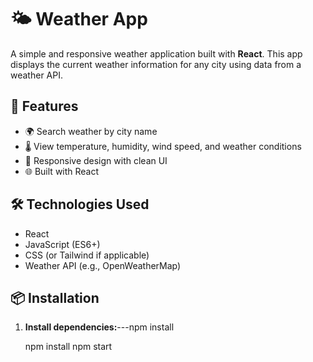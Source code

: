 
# 🌤️ Weather App

A simple and responsive weather application built with **React**. This app displays the current weather information for any city using data from a weather API.



## 🚀 Features

- 🌍 Search weather by city name
- 🌡️ View temperature, humidity, wind speed, and weather conditions
- 🎨 Responsive design with clean UI
- 🌐 Built with React

## 🛠️ Technologies Used

- React
- JavaScript (ES6+)
- CSS (or Tailwind if applicable)
- Weather API (e.g., OpenWeatherMap)

## 📦 Installation

1. **Install dependencies:**---npm install
   
   npm install
   npm start

   




